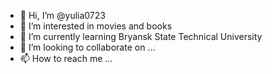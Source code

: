- 👋 Hi, I’m @yulia0723
- 👀 I’m interested in movies and books
- 🌱 I’m currently learning Bryansk State Technical University
- 💞️ I’m looking to collaborate on ...
- 📫 How to reach me ...

<!---
yulia0723/yulia0723 is a ✨ special ✨ repository because its `README.md` (this file) appears on your GitHub profile.
You can click the Preview link to take a look at your changes.
--->
